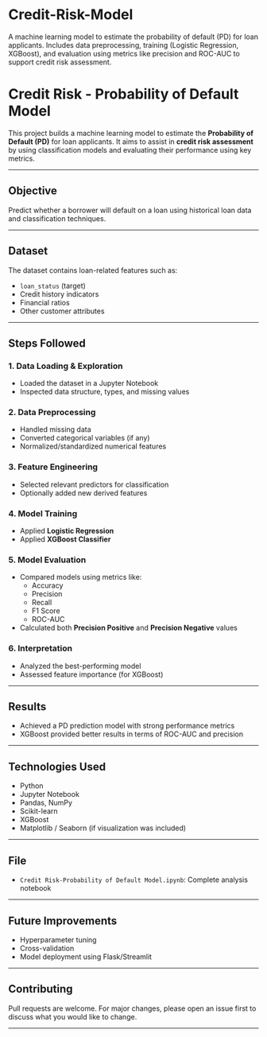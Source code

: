 # Credit-Risk-Model
A machine learning model to estimate the probability of default (PD) for loan applicants. Includes data preprocessing, training (Logistic Regression, XGBoost), and evaluation using metrics like precision and ROC-AUC to support credit risk assessment.

# Credit Risk - Probability of Default Model

This project builds a machine learning model to estimate the **Probability of Default (PD)** for loan applicants. It aims to assist in **credit risk assessment** by using classification models and evaluating their performance using key metrics.

---

## Objective

Predict whether a borrower will default on a loan using historical loan data and classification techniques.

---

## Dataset

The dataset contains loan-related features such as:

- `loan_status` (target)
- Credit history indicators
- Financial ratios
- Other customer attributes

---

## Steps Followed

### 1. Data Loading & Exploration
- Loaded the dataset in a Jupyter Notebook
- Inspected data structure, types, and missing values

### 2. Data Preprocessing
- Handled missing data
- Converted categorical variables (if any)
- Normalized/standardized numerical features

### 3. Feature Engineering
- Selected relevant predictors for classification
- Optionally added new derived features

### 4. Model Training
- Applied **Logistic Regression**
- Applied **XGBoost Classifier**

### 5. Model Evaluation
- Compared models using metrics like:
  - Accuracy
  - Precision
  - Recall
  - F1 Score
  - ROC-AUC
- Calculated both **Precision Positive** and **Precision Negative** values

### 6. Interpretation
- Analyzed the best-performing model
- Assessed feature importance (for XGBoost)

---

## Results

- Achieved a PD prediction model with strong performance metrics
- XGBoost provided better results in terms of ROC-AUC and precision

---

## Technologies Used

- Python
- Jupyter Notebook
- Pandas, NumPy
- Scikit-learn
- XGBoost
- Matplotlib / Seaborn (if visualization was included)

---

## File

- `Credit Risk-Probability of Default Model.ipynb`: Complete analysis notebook

---

## Future Improvements

- Hyperparameter tuning
- Cross-validation
- Model deployment using Flask/Streamlit

---

## Contributing

Pull requests are welcome. For major changes, please open an issue first to discuss what you would like to change.

---
